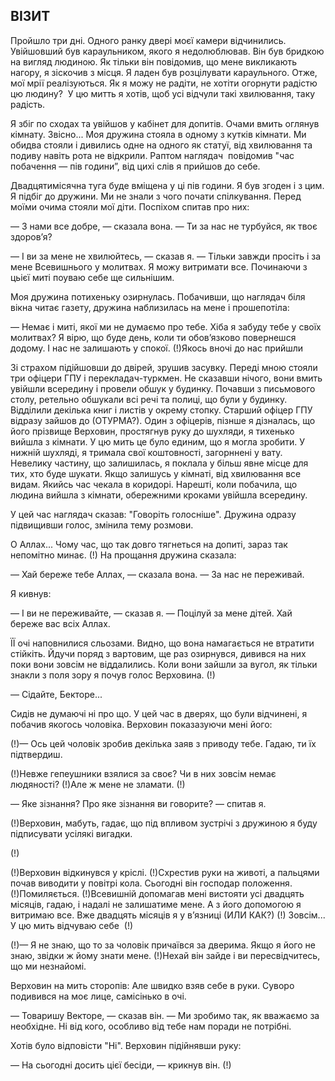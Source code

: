 ## ВІЗИТ

Пройшло три дні.
Одного ранку двері моєї камери відчинились.
Увійшовший був караульником, якого я недолюблював.
Він був бридкою на вигляд людиною.
Як тільки він повідомив, що мене викликають нагору, я зіскочив з місця.
Я ладен був розцілувати караульного.
Отже, мої мрії реалізуються.
Як я можу не радіти, не хотіти огорнути радістю цю людину? 
У цю митть я хотів, щоб усі відчули такі хвилювання, таку радість.

Я збіг по сходах та увійшов у кабінет для допитів.
Очами вмить оглянув кімнату.
Звісно...
Моя дружина стояла в одному з кутків кімнати.
Ми обидва стояли і дивились одне на одного як статуї, від хвилювання та подиву навіть рота не відкрили.
Раптом наглядач  повідомив "час побачення — пів години”, від цихі слів я прийшов до себе.

Двадцятимісячна туга буде вміщена у ці пів години.
Я був згоден і з цим.
Я підбіг до дружини.
Ми не знали з чого почати спілкування.
Перед моїми очима стояли мої діти.
Поспіхом спитав про них:

— З нами все добре, — сказала вона. — Ти за нас не турбуйся, як твоє здоров’я? 

— І ви за мене не хвилюйтесь, — сказав я. — Тільки завжди просіть і за мене Всевишнього у молитвах.
Я можу витримати все.
Починаючи з цьієї миті поуваю себе ще сильнішим.

Моя дружина потихеньку озирнулась.
Побачивши, що наглядач біля вікна читає газету, дружина наблизилась на мене і прошепотіла:

— Немає і миті, якої ми не думаємо про тебе.
Хіба я забуду тебе у своїх молитвах?
Я вірю, що буде день, коли ти обов’язково повернешся додому.
І нас не залишають у спокої.
(!)Якось вночі до нас прийшли

Зі страхом підійшовши до двірей, зрушив засувку.
Переді мною стояли три офіцери ГПУ і перекладач-туркмен.
Не сказавши нічого, вони вмить увійшли всередину і провели обшук у будинку.
Почавши з письмового столу, ретельно обшукали всі речі та полиці, що були у будинку.
Відділили декілька книг і листів у окрему стопку.
Старший офіцер ГПУ відразу зайшов до (ОТУРМА?).
Один з офіцерів, пізнше я дізналась, що його прізвище Верховин, простягнув руку до шухляди, я тихенько вийшла з кімнати.
У цю мить це було единим, що я могла зробити.
У нижній шухляді, я тримала свої коштовності, загорннені у вату.
Невелику частину, що залишилась, я поклала у більш явне місце для тих, хто буде шукати.
Якщо залишусь у кімнаті, від хвилювання все видам.
Якийсь час чекала в коридорі.
Нарешті, коли побачила, що людина вийшла з кімнати, обережними кроками увійшла всередину.

У цей час наглядач сказав: "Говоріть голосніше".
Дружина одразу підвищивши голос, змінила тему розмови.

О Аллах...
Чому час, що так довго тягнеться на допиті, зараз так непомітно минає.
(!)
На прощання дружина сказала:

— Хай береже тебе Аллах, — сказала вона. — За нас не переживай.

Я кивнув:

— І ви не переживайте, — сказав я. — Поцілуй за мене дітей.
Хай береже вас всіх Аллах.

ЇЇ очі наповнилися сльозами.
Видно, що вона намагається не втратити стійкіть.
Йдучи поряд з вартовим, ще раз озирнувся, дивився на них поки вони зовсім не віддалились.
Коли вони зайшли за вугол, як тільки знакли з поля зору я почув голос Верховина.
(!)

— Сідайте, Бекторе...

Сидів не думаючі ні про що.
У цей час в дверях, що були відчинені, я побачив якогось чоловіка.
Верховин показазуючи мені його:

(!)— Ось цей чоловік зробив декілька заяв з приводу тебе. Гадаю, ти їх підтвердиш.

(!)Невже гепеушники взялися за своє?
Чи в них зовсім немає людяності?
(!)Але ж мене не зламати.
(!)

— Яке зізнання?
Про яке зізнання ви говорите? — спитав я.

(!)Верховин, мабуть, гадає, що під впливом зустрічі з дружиною я буду підписувати усілякі вигадки.

(!)

(!)Верховин відкинувся у кріслі.
(!)Схрестив руки на животі, а пальцями почав виводити у повітрі кола. Сьогодні він господар положення.
(!)Помиляється.
(!)Всевишній допомагав мені вистояти усі двадцять місяців, гадаю, і надалі не залишатиме мене. А з його допомогою я витримаю все.
Вже двадцять місяців я у в’язниці (ИЛИ КАК?)
(!)
Зовсім...
У цю мить відчуваю себе 
(!)

(!)— Я не знаю, що то за чоловік причаївся за дверима. Якщо я його не знаю, звідки ж йому знати мене.
(!)Нехай він зайде і ви пересвідчитесь, що ми незнайомі.

Верховин на мить сторопів:
Але швидко взяв себе в руки.
Суворо подивився на моє лице, самісінько в очі.

— Товаришу Векторе, — сказав він. — Ми зробимо так, як вважаємо за необхідне.
Ні від кого, особливо від тебе нам поради не потрібні.

Хотів було відповісти "Ні".
Верховин підійнявши руку:

— На сьогодні досить цієї бесіди, — крикнув він.
(!)